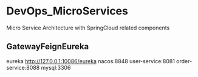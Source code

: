 # DevOps_MicroServices
Micro Service Architecture with SpringCloud related components

## GatewayFeignEureka
eureka http://127.0.0.1:10086/eureka
nacos:8848
user-service:8081
order-service:8088
mysql:3306